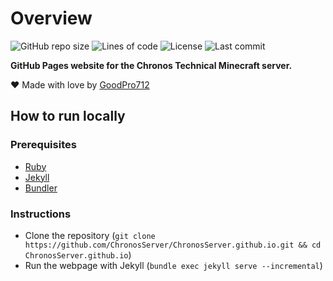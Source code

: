 # Overview
![GitHub repo size](https://img.shields.io/github/repo-size/ChronosServer/ChronosServer.github.io)
![Lines of code](https://img.shields.io/tokei/lines/github/ChronosServer/ChronosServer.github.io)
![License](https://img.shields.io/github/license/ChronosServer/ChronosServer.github.io)
![Last commit](https://img.shields.io/github/last-commit/ChronosServer/ChronosServer.github.io)

**GitHub Pages website for the Chronos Technical Minecraft server.**

❤️ Made with love by [GoodPro712](https://github.com/GoodPro712)

## How to run locally
### Prerequisites
 - [Ruby](https://www.ruby-lang.org/en/documentation/installation/)
 - [Jekyll](https://jekyllrb.com/docs/installation/)
 - [Bundler](https://bundler.io/)
### Instructions
 - Clone the repository (`git clone https://github.com/ChronosServer/ChronosServer.github.io.git && cd ChronosServer.github.io`)
 - Run the webpage with Jekyll (`bundle exec jekyll serve --incremental`)
